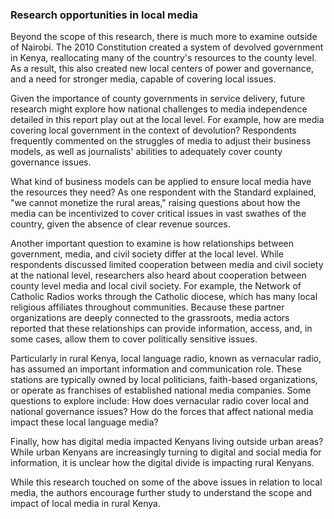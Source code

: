 ### Research opportunities in local media

Beyond the scope of this research, there is much more to examine outside of Nairobi. The 2010 Constitution created a system of devolved government in Kenya, reallocating many of the country's resources to the county level. As a result, this also created new local centers of power and governance, and a need for stronger media, capable of covering local issues.

Given the importance of county governments in service delivery, future research might explore how national challenges to media independence detailed in this report play out at the local level. For example, how are media covering local government in the context of devolution? Respondents frequently commented on the struggles of media to adjust their business models, as well as journalists' abilities to adequately cover county governance issues.

What kind of business models can be applied to ensure local media have the resources they need? As one respondent with the Standard explained, "we cannot monetize the rural areas," raising questions about how the media can be incentivized to cover critical issues in vast swathes of the country, given the absence of clear revenue sources.

Another important question to examine is how relationships between government, media, and civil society differ at the local level. While respondents discussed limited cooperation between media and civil society at the national level, researchers also heard about cooperation between county level media and local civil society. For example, the Network of Catholic Radios works through the Catholic diocese, which has many local religious affiliates throughout communities. Because these partner organizations are deeply connected to the grassroots, media actors reported that these relationships can provide information, access, and, in some cases, allow them to cover politically sensitive issues.

Particularly in rural Kenya, local language radio, known as vernacular radio, has assumed an important information and communication role. These stations are typically owned by local politicians, faith-based organizations, or operate as franchises of established national media companies. Some questions to explore include: How does vernacular radio cover local and national governance issues? How do the forces that affect national media impact these local language media?

Finally, how has digital media impacted Kenyans living outside urban areas? While urban Kenyans are increasingly turning to digital and social media for information, it is unclear how the digital divide is impacting rural Kenyans.

While this research touched on some of the above issues in relation to local media, the authors encourage further study to understand the scope and impact of local media in rural Kenya.
